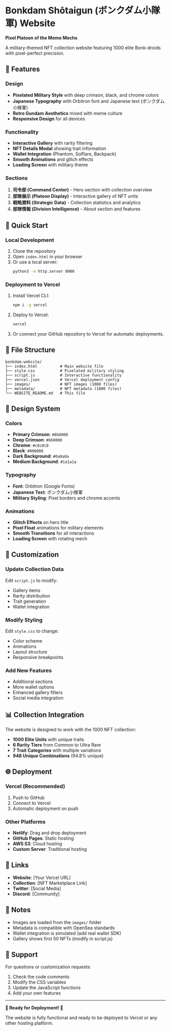 # Bonkdam Shōtaigun (ボンクダム小隊軍) Website

**Pixel Platoon of the Meme Mechs**

A military-themed NFT collection website featuring 1000 elite Bonk-droids with pixel-perfect precision.

## 🎯 Features

### Design
- **Pixelated Military Style** with deep crimson, black, and chrome colors
- **Japanese Typography** with Orbitron font and Japanese text (ボンクダム小隊軍)
- **Retro Gundam Aesthetics** mixed with meme culture
- **Responsive Design** for all devices

### Functionality
- **Interactive Gallery** with rarity filtering
- **NFT Details Modal** showing trait information
- **Wallet Integration** (Phantom, Solflare, Backpack)
- **Smooth Animations** and glitch effects
- **Loading Screen** with military theme

### Sections
1. **司令部 (Command Center)** - Hero section with collection overview
2. **部隊展示 (Platoon Display)** - Interactive gallery of NFT units
3. **戦略資料 (Strategic Data)** - Collection statistics and analytics
4. **部隊情報 (Division Intelligence)** - About section and features

## 🚀 Quick Start

### Local Development
1. Clone the repository
2. Open `index.html` in your browser
3. Or use a local server:
   ```bash
   python3 -m http.server 8000
   ```

### Deployment to Vercel
1. Install Vercel CLI:
   ```bash
   npm i -g vercel
   ```

2. Deploy to Vercel:
   ```bash
   vercel
   ```

3. Or connect your GitHub repository to Vercel for automatic deployments.

## 📁 File Structure

```
bonkdam-website/
├── index.html          # Main website file
├── style.css           # Pixelated military styling
├── script.js           # Interactive functionality
├── vercel.json         # Vercel deployment config
├── images/             # NFT images (1000 files)
├── metadata/           # NFT metadata (1000 files)
└── WEBSITE_README.md   # This file
```

## 🎨 Design System

### Colors
- **Primary Crimson**: `#8b0000`
- **Deep Crimson**: `#660000`
- **Chrome**: `#c0c0c0`
- **Black**: `#000000`
- **Dark Background**: `#0a0a0a`
- **Medium Background**: `#1a1a1a`

### Typography
- **Font**: Orbitron (Google Fonts)
- **Japanese Text**: ボンクダム小隊軍
- **Military Styling**: Pixel borders and chrome accents

### Animations
- **Glitch Effects** on hero title
- **Pixel Float** animations for military elements
- **Smooth Transitions** for all interactions
- **Loading Screen** with rotating mech

## 🔧 Customization

### Update Collection Data
Edit `script.js` to modify:
- Gallery items
- Rarity distribution
- Trait generation
- Wallet integration

### Modify Styling
Edit `style.css` to change:
- Color scheme
- Animations
- Layout structure
- Responsive breakpoints

### Add New Features
- Additional sections
- More wallet options
- Enhanced gallery filters
- Social media integration

## 📊 Collection Integration

The website is designed to work with the 1000 NFT collection:

- **1000 Elite Units** with unique traits
- **6 Rarity Tiers** from Common to Ultra Rare
- **7 Trait Categories** with multiple variations
- **948 Unique Combinations** (94.8% unique)

## 🌐 Deployment

### Vercel (Recommended)
1. Push to GitHub
2. Connect to Vercel
3. Automatic deployment on push

### Other Platforms
- **Netlify**: Drag and drop deployment
- **GitHub Pages**: Static hosting
- **AWS S3**: Cloud hosting
- **Custom Server**: Traditional hosting

## 🔗 Links

- **Website**: [Your Vercel URL]
- **Collection**: [NFT Marketplace Link]
- **Twitter**: [Social Media]
- **Discord**: [Community]

## 📝 Notes

- Images are loaded from the `images/` folder
- Metadata is compatible with OpenSea standards
- Wallet integration is simulated (add real wallet SDK)
- Gallery shows first 50 NFTs (modify in script.js)

## 🤝 Support

For questions or customization requests:
1. Check the code comments
2. Modify the CSS variables
3. Update the JavaScript functions
4. Add your own features

---

**🎉 Ready for Deployment! 🚀**

The website is fully functional and ready to be deployed to Vercel or any other hosting platform. 